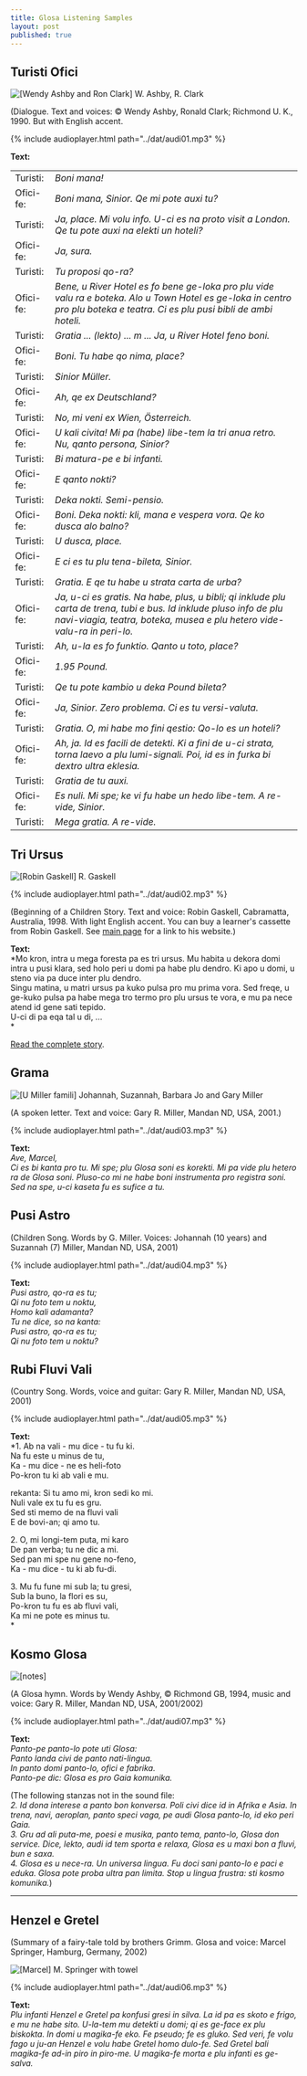 ```yaml
---
title: Glosa Listening Samples
layout: post
published: true
---
```

  
## Turisti Ofici

![\[Wendy Ashby and Ron Clark\]](../pic/audi02.jpg) W. Ashby, R. Clark  

(Dialogue. Text and voices: © Wendy Ashby, Ronald Clark; Richmond U. K.,
1990. But with English accent.

{% include audioplayer.html path="../dat/audi01.mp3" %}


**Text:**

|           |                                                                                                                                                                                                |
| --------- | ---------------------------------------------------------------------------------------------------------------------------------------------------------------------------------------------- |
| Turisti:  | *Boni mana\!*                                                                                                                                                                                  |
| Ofici-fe: | *Boni mana, Sinior. Qe mi pote auxi tu?*                                                                                                                                                       |
| Turisti:  | *Ja, place. Mi volu info. U-ci es na proto visit a London. Qe tu pote auxi na elekti un hoteli?*                                                                                               |
| Ofici-fe: | *Ja, sura.*                                                                                                                                                                                    |
| Turisti:  | *Tu proposi qo-ra?*                                                                                                                                                                            |
| Ofici-fe: | *Bene, u River Hotel es fo bene ge-loka pro plu vide valu ra e boteka. Alo u Town Hotel es ge-loka in centro pro plu boteka e teatra. Ci es plu pusi bibli de ambi hoteli.*                    |
| Turisti:  | *Gratia ... (lekto) ... m ... Ja, u River Hotel feno boni.*                                                                                                                                    |
| Ofici-fe: | *Boni. Tu habe qo nima, place?*                                                                                                                                                                |
| Turisti:  | *Sinior Müller.*                                                                                                                                                                               |
| Ofici-fe: | *Ah, qe ex Deutschland?*                                                                                                                                                                       |
| Turisti:  | *No, mi veni ex Wien, Österreich.*                                                                                                                                                             |
| Ofici-fe: | *U kali civita\! Mi pa (habe) libe-tem la tri anua retro. Nu, qanto persona, Sinior?*                                                                                                          |
| Turisti:  | *Bi matura-pe e bi infanti.*                                                                                                                                                                   |
| Ofici-fe: | *E qanto nokti?*                                                                                                                                                                               |
| Turisti:  | *Deka nokti. Semi-pensio.*                                                                                                                                                                     |
| Ofici-fe: | *Boni. Deka nokti: kli, mana e vespera vora. Qe ko dusca alo balno?*                                                                                                                           |
| Turisti:  | *U dusca, place.*                                                                                                                                                                              |
| Ofici-fe: | *E ci es tu plu tena-bileta, Sinior.*                                                                                                                                                          |
| Turisti:  | *Gratia. E qe tu habe u strata carta de urba?*                                                                                                                                                 |
| Ofici-fe: | *Ja, u-ci es gratis. Na habe, plus, u bibli; qi inklude plu carta de trena, tubi e bus. Id inklude pluso info de plu navi-viagia, teatra, boteka, musea e plu hetero vide-valu-ra in peri-lo.* |
| Turisti:  | *Ah, u-la es fo funktio. Qanto u toto, place?*                                                                                                                                                 |
| Ofici-fe: | *1.95 Pound.*                                                                                                                                                                                  |
| Turisti:  | *Qe tu pote kambio u deka Pound bileta?*                                                                                                                                                       |
| Ofici-fe: | *Ja, Sinior. Zero problema. Ci es tu versi-valuta.*                                                                                                                                            |
| Turisti:  | *Gratia. O, mi habe mo fini qestio: Qo-lo es un hoteli?*                                                                                                                                       |
| Ofici-fe: | *Ah, ja. Id es facili de detekti. Ki a fini de u-ci strata, torna laevo a plu lumi-signali. Poi, id es in furka bi dextro ultra eklesia.*                                                      |
| Turisti:  | *Gratia de tu auxi.*                                                                                                                                                                           |
| Ofici-fe: | *Es nuli. Mi spe; ke vi fu habe un hedo libe-tem. A re-vide, Sinior.*                                                                                                                          |
| Turisti:  | *Mega gratia. A re-vide.*                                                                                                                                                                      |

## Tri Ursus

![\[Robin Gaskell\]](../pic/gtexte14.jpg) R. Gaskell  

{% include audioplayer.html path="../dat/audi02.mp3" %}

(Beginning of a Children Story. Text and voice: Robin Gaskell,
Cabramatta, Australia, 1998. With light English accent. You can buy a
learner's cassette from Robin Gaskell. See [main page](index_nexu.html)
for a link to his website.)

**Text:**  
*Mo kron, intra u mega foresta pa es tri ursus. Mu habita u dekora domi
intra u pusi klara, sed holo peri u domi pa habe plu dendro. Ki apo u
domi, u steno via pa duce inter plu dendro.  
Singu matina, u matri ursus pa kuko pulsa pro mu prima vora. Sed freqe,
u ge-kuko pulsa pa habe mega tro termo pro plu ursus te vora, e mu pa
nece atend id gene sati tepido.  
U-ci di pa eqa tal u di, ...  
*

[Read the complete story](gtexte.htm#triursus).

## Grama


![\[U Miller famili\]](../pic/audi04.jpg) Johannah, Suzannah, Barbara Jo
and Gary Miller  

(A spoken letter. Text and voice: Gary R. Miller, Mandan ND, USA, 2001.)

{% include audioplayer.html path="../dat/audi03.mp3" %}

**Text:**  
*Ave, Marcel,  
Ci es bi kanta pro tu. Mi spe; plu Glosa soni es korekti. Mi pa vide plu
hetero ra de Glosa soni. Pluso-co mi ne habe boni instrumenta pro
registra soni. Sed na spe, u-ci kaseta fu es sufice a tu.*


## Pusi Astro

(Children Song. Words by G. Miller. Voices: Johannah (10 years) and
Suzannah (7) Miller, Mandan ND, USA, 2001)

{% include audioplayer.html path="../dat/audi04.mp3" %}

**Text:**  
*Pusi astro, qo-ra es tu;  
Qi nu foto tem u noktu,  
Homo kali adamanta?  
Tu ne dice, so na kanta:  
Pusi astro, qo-ra es tu;  
Qi nu foto tem u noktu?*

  

## Rubi Fluvi Vali

(Country Song. Words, voice and guitar: Gary R. Miller, Mandan ND, USA,
2001)

{% include audioplayer.html path="../dat/audi05.mp3" %}

**Text:**  
*1. Ab na vali - mu dice - tu fu ki.  
Na fu este u minus de tu,  
Ka - mu dice - ne es heli-foto  
Po-kron tu ki ab vali e mu.  
  
rekanta: Si tu amo mi, kron sedi ko mi.  
Nuli vale ex tu fu es gru.  
Sed sti memo de na fluvi vali  
E de bovi-an; qi amo tu.  
  
2\. O, mi longi-tem puta, mi karo  
De pan verba; tu ne dic a mi.  
Sed pan mi spe nu gene no-feno,  
Ka - mu dice - tu ki ab fu-di.  
  
3\. Mu fu fune mi sub la; tu gresi,  
Sub la buno, la flori es su,  
Po-kron tu fu es ab fluvi vali,  
Ka mi ne pote es minus tu.  
*

## Kosmo Glosa

![\[notes\]](../pic/audi06.gif)  

(A Glosa hymn. Words by Wendy Ashby, © Richmond GB, 1994, music and
voice: Gary R. Miller, Mandan ND, USA, 2001/2002)

{% include audioplayer.html path="../dat/audi07.mp3" %}


**Text:**  
*Panto-pe panto-lo pote uti Glosa:  
Panto landa civi de panto nati-lingua.  
In panto domi panto-lo, ofici e fabrika.  
Panto-pe dic: Glosa es pro Gaia komunika.*

(The following stanzas not in the sound file:  
*2. Id dona interese a panto bon konversa. Poli civi dice id in Afrika e
Asia. In trena, navi, aeroplan, panto speci vaga, pe audi Glosa
panto-lo, id eko peri Gaia.  
3\. Gru ad ali puta-me, poesi e musika, panto tema, panto-lo, Glosa don
service. Dice, lekto, audi id tem sporta e relaxa, Glosa es u maxi bon a
fluvi, bun e saxa.  
4\. Glosa es u nece-ra. Un universa lingua. Fu doci sani panto-lo e paci
e eduka. Glosa pote proba ultra pan limita. Stop u lingua frustra: sti
kosmo komunika.*)


-----

## Henzel e Gretel

(Summary of a fairy-tale told by brothers Grimm. Glosa and voice: Marcel
Springer, Hamburg, Germany, 2002)

![\[Marcel\]](../pic/audi05.jpg) M. Springer with towel  

{% include audioplayer.html path="../dat/audi06.mp3" %}

**Text:**  
*Plu infanti Henzel e Gretel pa konfusi gresi in silva. La id pa es
skoto e frigo, e mu ne habe sito. U-la-tem mu detekti u domi; qi es
ge-face ex plu biskokta. In domi u magika-fe eko. Fe pseudo; fe es
gluko. Sed veri, fe volu fago u ju-an Henzel e volu habe Gretel homo
dulo-fe. Sed Gretel bali magika-fe ad-in piro in piro-me. U magika-fe
morta e plu infanti es ge-salva.*
